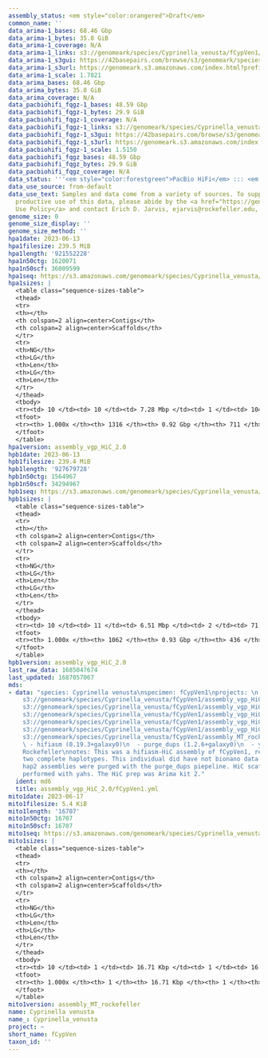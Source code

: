 ```yaml
---
assembly_status: <em style="color:orangered">Draft</em>
common_name: ''
data_arima-1_bases: 68.46 Gbp
data_arima-1_bytes: 35.8 GiB
data_arima-1_coverage: N/A
data_arima-1_links: s3://genomeark/species/Cyprinella_venusta/fCypVen1/genomic_data/arima/<br>
data_arima-1_s3gui: https://42basepairs.com/browse/s3/genomeark/species/Cyprinella_venusta/fCypVen1/genomic_data/arima/
data_arima-1_s3url: https://genomeark.s3.amazonaws.com/index.html?prefix=species/Cyprinella_venusta/fCypVen1/genomic_data/arima/
data_arima-1_scale: 1.7821
data_arima_bases: 68.46 Gbp
data_arima_bytes: 35.8 GiB
data_arima_coverage: N/A
data_pacbiohifi_fqgz-1_bases: 48.59 Gbp
data_pacbiohifi_fqgz-1_bytes: 29.9 GiB
data_pacbiohifi_fqgz-1_coverage: N/A
data_pacbiohifi_fqgz-1_links: s3://genomeark/species/Cyprinella_venusta/fCypVen1/genomic_data/pacbio_hifi/<br>
data_pacbiohifi_fqgz-1_s3gui: https://42basepairs.com/browse/s3/genomeark/species/Cyprinella_venusta/fCypVen1/genomic_data/pacbio_hifi/
data_pacbiohifi_fqgz-1_s3url: https://genomeark.s3.amazonaws.com/index.html?prefix=species/Cyprinella_venusta/fCypVen1/genomic_data/pacbio_hifi/
data_pacbiohifi_fqgz-1_scale: 1.5150
data_pacbiohifi_fqgz_bases: 48.59 Gbp
data_pacbiohifi_fqgz_bytes: 29.9 GiB
data_pacbiohifi_fqgz_coverage: N/A
data_status: '''<em style="color:forestgreen">PacBio HiFi</em> ::: <em style="color:forestgreen">Arima</em>'''
data_use_source: from-default
data_use_text: Samples and data come from a variety of sources. To support fair and
  productive use of this data, please abide by the <a href="https://genome10k.soe.ucsc.edu/data-use-policies/">Data
  Use Policy</a> and contact Erich D. Jarvis, ejarvis@rockefeller.edu, with any questions.
genome_size: 0
genome_size_display: ''
genome_size_method: ''
hpa1date: 2023-06-13
hpa1filesize: 239.5 MiB
hpa1length: '921552228'
hpa1n50ctg: 1620071
hpa1n50scf: 36009599
hpa1seq: https://s3.amazonaws.com/genomeark/species/Cyprinella_venusta/fCypVen1/assembly_vgp_HiC_2.0/fCypVen1.HiC.hap1.20230613.fasta.gz
hpa1sizes: |
  <table class="sequence-sizes-table">
  <thead>
  <tr>
  <th></th>
  <th colspan=2 align=center>Contigs</th>
  <th colspan=2 align=center>Scaffolds</th>
  </tr>
  <tr>
  <th>NG</th>
  <th>LG</th>
  <th>Len</th>
  <th>LG</th>
  <th>Len</th>
  </tr>
  </thead>
  <tbody>
  <tr><td> 10 </td><td> 10 </td><td> 7.28 Mbp </td><td> 1 </td><td> 104.03 Mbp </td></tr><tr><td> 20 </td><td> 27 </td><td> 4.18 Mbp </td><td> 3 </td><td> 70.67 Mbp </td></tr><tr><td> 30 </td><td> 54 </td><td> 2.93 Mbp </td><td> 4 </td><td> 48.97 Mbp </td></tr><tr><td> 40 </td><td> 92 </td><td> 2.06 Mbp </td><td> 6 </td><td> 41.57 Mbp </td></tr><tr style="background-color:#cccccc;"><td> 50 </td><td> 142 </td><td style="background-color:#88ff88;"> 1.62 Mbp </td><td> 8 </td><td style="background-color:#88ff88;"> 36.01 Mbp </td></tr><tr><td> 60 </td><td> 206 </td><td> 1.33 Mbp </td><td> 11 </td><td> 33.64 Mbp </td></tr><tr><td> 70 </td><td> 283 </td><td> 1.08 Mbp </td><td> 14 </td><td> 29.12 Mbp </td></tr><tr><td> 80 </td><td> 380 </td><td> 0.84 Mbp </td><td> 18 </td><td> 21.66 Mbp </td></tr><tr><td> 90 </td><td> 507 </td><td> 0.61 Mbp </td><td> 23 </td><td> 10.76 Mbp </td></tr><tr><td> 100 </td><td> 1316 </td><td> 12.20 Kbp </td><td> 711 </td><td> 12.20 Kbp </td></tr></tbody>
  <tfoot>
  <tr><th> 1.000x </th><th> 1316 </th><th> 0.92 Gbp </th><th> 711 </th><th> 0.92 Gbp </th></tr>
  </tfoot>
  </table>
hpa1version: assembly_vgp_HiC_2.0
hpb1date: 2023-06-13
hpb1filesize: 239.4 MiB
hpb1length: '927679728'
hpb1n50ctg: 1564967
hpb1n50scf: 34294967
hpb1seq: https://s3.amazonaws.com/genomeark/species/Cyprinella_venusta/fCypVen1/assembly_vgp_HiC_2.0/fCypVen1.HiC.hap2.20230613.fasta.gz
hpb1sizes: |
  <table class="sequence-sizes-table">
  <thead>
  <tr>
  <th></th>
  <th colspan=2 align=center>Contigs</th>
  <th colspan=2 align=center>Scaffolds</th>
  </tr>
  <tr>
  <th>NG</th>
  <th>LG</th>
  <th>Len</th>
  <th>LG</th>
  <th>Len</th>
  </tr>
  </thead>
  <tbody>
  <tr><td> 10 </td><td> 11 </td><td> 6.51 Mbp </td><td> 2 </td><td> 71.96 Mbp </td></tr><tr><td> 20 </td><td> 30 </td><td> 3.92 Mbp </td><td> 3 </td><td> 55.68 Mbp </td></tr><tr><td> 30 </td><td> 61 </td><td> 2.46 Mbp </td><td> 5 </td><td> 46.16 Mbp </td></tr><tr><td> 40 </td><td> 104 </td><td> 1.96 Mbp </td><td> 7 </td><td> 37.27 Mbp </td></tr><tr style="background-color:#cccccc;"><td> 50 </td><td> 157 </td><td style="background-color:#88ff88;"> 1.56 Mbp </td><td> 10 </td><td style="background-color:#88ff88;"> 34.29 Mbp </td></tr><tr><td> 60 </td><td> 220 </td><td> 1.35 Mbp </td><td> 12 </td><td> 33.91 Mbp </td></tr><tr><td> 70 </td><td> 297 </td><td> 1.09 Mbp </td><td> 15 </td><td> 30.10 Mbp </td></tr><tr><td> 80 </td><td> 393 </td><td> 0.85 Mbp </td><td> 19 </td><td> 26.60 Mbp </td></tr><tr><td> 90 </td><td> 518 </td><td> 0.64 Mbp </td><td> 23 </td><td> 15.25 Mbp </td></tr><tr><td> 100 </td><td> 1062 </td><td> 13.51 Kbp </td><td> 436 </td><td> 13.51 Kbp </td></tr></tbody>
  <tfoot>
  <tr><th> 1.000x </th><th> 1062 </th><th> 0.93 Gbp </th><th> 436 </th><th> 0.93 Gbp </th></tr>
  </tfoot>
  </table>
hpb1version: assembly_vgp_HiC_2.0
last_raw_data: 1685047674
last_updated: 1687057067
mds:
- data: "species: Cyprinella venusta\nspecimen: fCypVen1\nprojects: \n  - vgp\nhap1:
    s3://genomeark/species/Cyprinella_venusta/fCypVen1/assembly_vgp_HiC_2.0/fCypVen1.HiC.hap1.20230613.fasta.gz\nhap2:
    s3://genomeark/species/Cyprinella_venusta/fCypVen1/assembly_vgp_HiC_2.0/fCypVen1.HiC.hap2.20230613.fasta.gz\npretext_hap1:
    s3://genomeark/species/Cyprinella_venusta/fCypVen1/assembly_vgp_HiC_2.0/evaluation/hap1/pretext/fCypVen1_hap1__s2_heatmap.pretext\npretext_hap2:
    s3://genomeark/species/Cyprinella_venusta/fCypVen1/assembly_vgp_HiC_2.0/evaluation/hap2/pretext/fCypVen1_hap2__s2_heatmap.pretext\nkmer_spectra_img:
    s3://genomeark/species/Cyprinella_venusta/fCypVen1/assembly_vgp_HiC_2.0/evaluation/purge_dups/merqury/fCypVen1_png/\nmito:
    s3://genomeark/species/Cyprinella_venusta/fCypVen1/assembly_MT_rockefeller/fCypVen1.MT.20230617.fasta.gz\npipeline:\n
    \ - hifiasm (0.19.3+galaxy0)\n  - purge_dups (1.2.6+galaxy0)\n  - yahs (1.2a.2+galaxy1)\nassembled_by_group:
    Rockefeller\nnotes: This was a hifiasm-HiC assembly of fCypVen1, resulting in
    two complete haplotypes. This individual did have not bionano data. The hap1 and
    hap2 assemblies were purged with the purge_dups piepeline. HiC scaffolding was
    performed with yahs. The HiC prep was Arima kit 2."
  ident: md6
  title: assembly_vgp_HiC_2.0/fCypVen1.yml
mito1date: 2023-06-17
mito1filesize: 5.4 KiB
mito1length: '16707'
mito1n50ctg: 16707
mito1n50scf: 16707
mito1seq: https://s3.amazonaws.com/genomeark/species/Cyprinella_venusta/fCypVen1/assembly_MT_rockefeller/fCypVen1.MT.20230617.fasta.gz
mito1sizes: |
  <table class="sequence-sizes-table">
  <thead>
  <tr>
  <th></th>
  <th colspan=2 align=center>Contigs</th>
  <th colspan=2 align=center>Scaffolds</th>
  </tr>
  <tr>
  <th>NG</th>
  <th>LG</th>
  <th>Len</th>
  <th>LG</th>
  <th>Len</th>
  </tr>
  </thead>
  <tbody>
  <tr><td> 10 </td><td> 1 </td><td> 16.71 Kbp </td><td> 1 </td><td> 16.71 Kbp </td></tr><tr><td> 20 </td><td> 1 </td><td> 16.71 Kbp </td><td> 1 </td><td> 16.71 Kbp </td></tr><tr><td> 30 </td><td> 1 </td><td> 16.71 Kbp </td><td> 1 </td><td> 16.71 Kbp </td></tr><tr><td> 40 </td><td> 1 </td><td> 16.71 Kbp </td><td> 1 </td><td> 16.71 Kbp </td></tr><tr style="background-color:#cccccc;"><td> 50 </td><td> 1 </td><td style="background-color:#ff8888;"> 16.71 Kbp </td><td> 1 </td><td style="background-color:#ff8888;"> 16.71 Kbp </td></tr><tr><td> 60 </td><td> 1 </td><td> 16.71 Kbp </td><td> 1 </td><td> 16.71 Kbp </td></tr><tr><td> 70 </td><td> 1 </td><td> 16.71 Kbp </td><td> 1 </td><td> 16.71 Kbp </td></tr><tr><td> 80 </td><td> 1 </td><td> 16.71 Kbp </td><td> 1 </td><td> 16.71 Kbp </td></tr><tr><td> 90 </td><td> 1 </td><td> 16.71 Kbp </td><td> 1 </td><td> 16.71 Kbp </td></tr><tr><td> 100 </td><td> 1 </td><td> 16.71 Kbp </td><td> 1 </td><td> 16.71 Kbp </td></tr></tbody>
  <tfoot>
  <tr><th> 1.000x </th><th> 1 </th><th> 16.71 Kbp </th><th> 1 </th><th> 16.71 Kbp </th></tr>
  </tfoot>
  </table>
mito1version: assembly_MT_rockefeller
name: Cyprinella venusta
name_: Cyprinella_venusta
project: ~
short_name: fCypVen
taxon_id: ''
---
```

